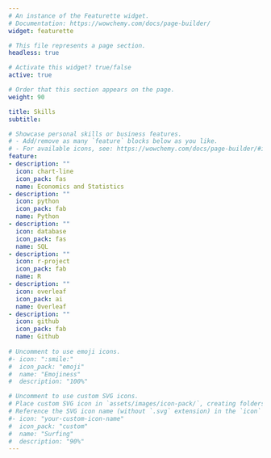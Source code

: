 ```yaml
---
# An instance of the Featurette widget.
# Documentation: https://wowchemy.com/docs/page-builder/
widget: featurette

# This file represents a page section.
headless: true

# Activate this widget? true/false
active: true

# Order that this section appears on the page.
weight: 90

title: Skills
subtitle:

# Showcase personal skills or business features.
# - Add/remove as many `feature` blocks below as you like.
# - For available icons, see: https://wowchemy.com/docs/page-builder/#icons
feature:
- description: ""
  icon: chart-line
  icon_pack: fas
  name: Economics and Statistics
- description: ""
  icon: python
  icon_pack: fab
  name: Python
- description: ""
  icon: database
  icon_pack: fas
  name: SQL
- description: ""
  icon: r-project
  icon_pack: fab
  name: R
- description: ""
  icon: overleaf
  icon_pack: ai
  name: Overleaf
- description: ""
  icon: github
  icon_pack: fab
  name: Github
  
# Uncomment to use emoji icons.
#- icon: ":smile:"
#  icon_pack: "emoji"
#  name: "Emojiness"
#  description: "100%"  

# Uncomment to use custom SVG icons.
# Place custom SVG icon in `assets/images/icon-pack/`, creating folders if necessary.
# Reference the SVG icon name (without `.svg` extension) in the `icon` field.
#- icon: "your-custom-icon-name"
#  icon_pack: "custom"
#  name: "Surfing"
#  description: "90%"
---
```

